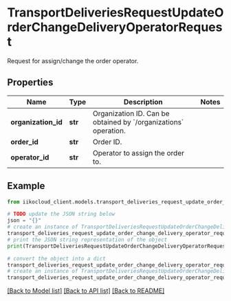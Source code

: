 # TransportDeliveriesRequestUpdateOrderChangeDeliveryOperatorRequest

Request for assign/change the order operator.

## Properties

Name | Type | Description | Notes
------------ | ------------- | ------------- | -------------
**organization_id** | **str** | Organization ID.                Can be obtained by &#x60;/organizations&#x60; operation. | 
**order_id** | **str** | Order ID. | 
**operator_id** | **str** | Operator to assign the order to. | 

## Example

```python
from iikocloud_client.models.transport_deliveries_request_update_order_change_delivery_operator_request import TransportDeliveriesRequestUpdateOrderChangeDeliveryOperatorRequest

# TODO update the JSON string below
json = "{}"
# create an instance of TransportDeliveriesRequestUpdateOrderChangeDeliveryOperatorRequest from a JSON string
transport_deliveries_request_update_order_change_delivery_operator_request_instance = TransportDeliveriesRequestUpdateOrderChangeDeliveryOperatorRequest.from_json(json)
# print the JSON string representation of the object
print(TransportDeliveriesRequestUpdateOrderChangeDeliveryOperatorRequest.to_json())

# convert the object into a dict
transport_deliveries_request_update_order_change_delivery_operator_request_dict = transport_deliveries_request_update_order_change_delivery_operator_request_instance.to_dict()
# create an instance of TransportDeliveriesRequestUpdateOrderChangeDeliveryOperatorRequest from a dict
transport_deliveries_request_update_order_change_delivery_operator_request_from_dict = TransportDeliveriesRequestUpdateOrderChangeDeliveryOperatorRequest.from_dict(transport_deliveries_request_update_order_change_delivery_operator_request_dict)
```
[[Back to Model list]](../README.md#documentation-for-models) [[Back to API list]](../README.md#documentation-for-api-endpoints) [[Back to README]](../README.md)


